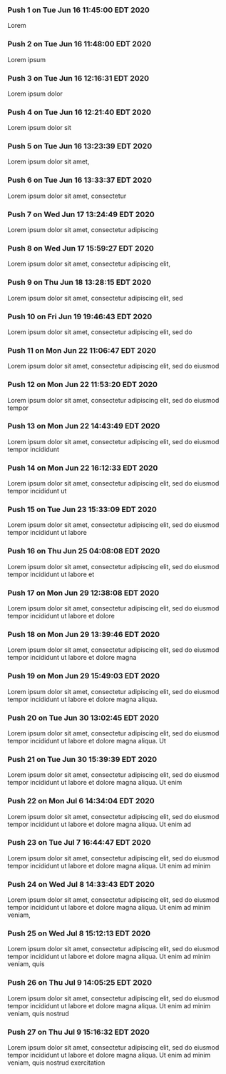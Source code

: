 ### Push 1 on Tue Jun 16 11:45:00 EDT 2020
Lorem
### Push 2 on Tue Jun 16 11:48:00 EDT 2020
Lorem ipsum
### Push 3 on Tue Jun 16 12:16:31 EDT 2020
Lorem ipsum dolor
### Push 4 on Tue Jun 16 12:21:40 EDT 2020
Lorem ipsum dolor sit
### Push 5 on Tue Jun 16 13:23:39 EDT 2020
Lorem ipsum dolor sit amet,
### Push 6 on Tue Jun 16 13:33:37 EDT 2020
Lorem ipsum dolor sit amet, consectetur
### Push 7 on Wed Jun 17 13:24:49 EDT 2020
Lorem ipsum dolor sit amet, consectetur adipiscing
### Push 8 on Wed Jun 17 15:59:27 EDT 2020
Lorem ipsum dolor sit amet, consectetur adipiscing elit,
### Push 9 on Thu Jun 18 13:28:15 EDT 2020
Lorem ipsum dolor sit amet, consectetur adipiscing elit, sed
### Push 10 on Fri Jun 19 19:46:43 EDT 2020
Lorem ipsum dolor sit amet, consectetur adipiscing elit, sed do
### Push 11 on Mon Jun 22 11:06:47 EDT 2020
Lorem ipsum dolor sit amet, consectetur adipiscing elit, sed do eiusmod
### Push 12 on Mon Jun 22 11:53:20 EDT 2020
Lorem ipsum dolor sit amet, consectetur adipiscing elit, sed do eiusmod tempor
### Push 13 on Mon Jun 22 14:43:49 EDT 2020
Lorem ipsum dolor sit amet, consectetur adipiscing elit, sed do eiusmod tempor incididunt
### Push 14 on Mon Jun 22 16:12:33 EDT 2020
Lorem ipsum dolor sit amet, consectetur adipiscing elit, sed do eiusmod tempor incididunt ut
### Push 15 on Tue Jun 23 15:33:09 EDT 2020
Lorem ipsum dolor sit amet, consectetur adipiscing elit, sed do eiusmod tempor incididunt ut labore
### Push 16 on Thu Jun 25 04:08:08 EDT 2020
Lorem ipsum dolor sit amet, consectetur adipiscing elit, sed do eiusmod tempor incididunt ut labore et
### Push 17 on Mon Jun 29 12:38:08 EDT 2020
Lorem ipsum dolor sit amet, consectetur adipiscing elit, sed do eiusmod tempor incididunt ut labore et dolore
### Push 18 on Mon Jun 29 13:39:46 EDT 2020
Lorem ipsum dolor sit amet, consectetur adipiscing elit, sed do eiusmod tempor incididunt ut labore et dolore magna
### Push 19 on Mon Jun 29 15:49:03 EDT 2020
Lorem ipsum dolor sit amet, consectetur adipiscing elit, sed do eiusmod tempor incididunt ut labore et dolore magna aliqua.
### Push 20 on Tue Jun 30 13:02:45 EDT 2020
Lorem ipsum dolor sit amet, consectetur adipiscing elit, sed do eiusmod tempor incididunt ut labore et dolore magna aliqua. Ut
### Push 21 on Tue Jun 30 15:39:39 EDT 2020
Lorem ipsum dolor sit amet, consectetur adipiscing elit, sed do eiusmod tempor incididunt ut labore et dolore magna aliqua. Ut enim
### Push 22 on Mon Jul 6 14:34:04 EDT 2020
Lorem ipsum dolor sit amet, consectetur adipiscing elit, sed do eiusmod tempor incididunt ut labore et dolore magna aliqua. Ut enim ad
### Push 23 on Tue Jul 7 16:44:47 EDT 2020
Lorem ipsum dolor sit amet, consectetur adipiscing elit, sed do eiusmod tempor incididunt ut labore et dolore magna aliqua. Ut enim ad minim
### Push 24 on Wed Jul 8 14:33:43 EDT 2020
Lorem ipsum dolor sit amet, consectetur adipiscing elit, sed do eiusmod tempor incididunt ut labore et dolore magna aliqua. Ut enim ad minim veniam,
### Push 25 on Wed Jul 8 15:12:13 EDT 2020
Lorem ipsum dolor sit amet, consectetur adipiscing elit, sed do eiusmod tempor incididunt ut labore et dolore magna aliqua. Ut enim ad minim veniam, quis
### Push 26 on Thu Jul 9 14:05:25 EDT 2020
Lorem ipsum dolor sit amet, consectetur adipiscing elit, sed do eiusmod tempor incididunt ut labore et dolore magna aliqua. Ut enim ad minim veniam, quis nostrud
### Push 27 on Thu Jul 9 15:16:32 EDT 2020
Lorem ipsum dolor sit amet, consectetur adipiscing elit, sed do eiusmod tempor incididunt ut labore et dolore magna aliqua. Ut enim ad minim veniam, quis nostrud exercitation
